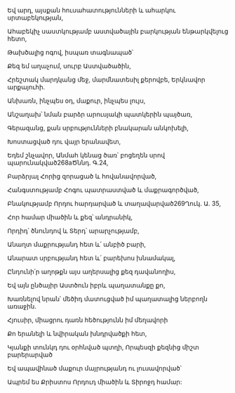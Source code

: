 Եվ արդ, այսքան հուսահատությունների և ահարկու սրտաբեկության,


Ահաբեկիչ սաստկությամբ աստվածային բարկության ենթարկվելուց հետո,


Թախծալից ոգով, իսպառ տագնապած՝


Քեզ եմ աղաչում, սուրբ Աստվածածին,


Հրեշտակ մարդկանց մեջ, մարմնատեսիլ քերովբե, Երկնավոր արքայուհի.


Անխառն, ինչպես օդ, մաքուր, ինչպես լույս,


Անշաղախ՝ նման բարձր արուսյակի պատկերին պայծառ,


Գերազանց, քան սրբությունների բնակարան անկոխելի,


Խոստացված դու վայր երանավետ,


Եդեմ շնչավոր, Անմահ կենաց ծառ՝ բոցեղեն սրով պարունակված268aԾննդ. Գ.24,


Բարձրյալ Հորից զորացած և հովանավորված,


Հանգստությամբ Հոգու պատրաստված և մաքրագործված,


Բնակությամբ Որդու հարդարված և տաղավարված269Ղուկ. Ա. 35,


Հոր համար միածին և քեզ՝ անդրանիկ,


Որդիդ՝ ծնունդով և Տերդ՝ արարչությամբ,


Անաղտ մաքրությանդ հետ և՛ անբիծ բարի,


Անարատ սրբությանդ հետ և՛ բարեխոս խնամակալ,


Ընդունի՛ր աղոթքն այս աղերսալից քեզ դավանողիս,


Եվ այն ընծայիր Աստծուն իբրև պաղատանքը քո,


Խառնելով նրան՝ մեծիդ մատուցված իմ պաղատալից ներբողն առաջին.


Հյուսիր, միացրու դառն հեծությունն իմ մեղավորի


Քո երանելի և նվիրական խնդրվածքի հետ,


Կյանքի տունկդ դու օրհնված պտղի, Որպեսզի քեզնից միշտ բարերարված


Եվ ապավինած մաքուր մայրությանդ ու լուսավորված՝


Ապրեմ ես Քրիստոս Որդուդ միածին և Տիրոջդ համար: